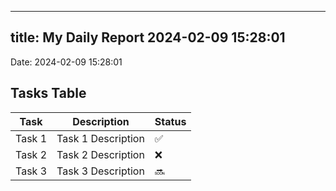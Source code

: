 
---
title: My Daily Report 2024-02-09 15:28:01
---

Date: 2024-02-09 15:28:01

## Tasks Table

| Task | Description | Status |
|------|-------------|--------|
| Task 1 | Task 1 Description | ✅ |
| Task 2 | Task 2 Description | ❌ |
| Task 3 | Task 3 Description | 🔜 |
